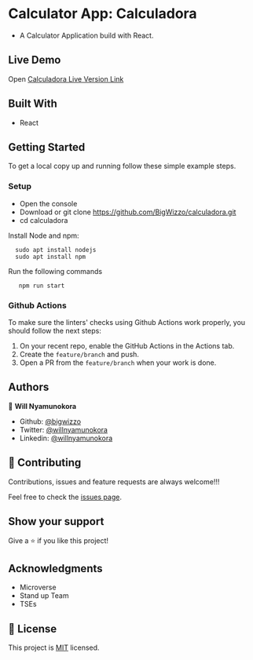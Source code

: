 # Calculator App: Calculadora

- A Calculator Application build with React.

## Live Demo

Open [Calculadora Live Version Link](https://mycalculadora-react.herokuapp.com/)

## Built With

- React

## Getting Started

To get a local copy up and running follow these simple example steps.

### Setup

- Open the console
- Download or git clone https://github.com/BigWizzo/calculadora.git
- cd calculadora

Install Node and npm:

```
  sudo apt install nodejs
  sudo apt install npm
```

Run the following commands

```
   npm run start
```

### Github Actions

To make sure the linters' checks using Github Actions work properly, you should follow the next steps:

1. On your recent repo, enable the GitHub Actions in the Actions tab.
2. Create the `feature/branch` and push.
3. Open a PR from the `feature/branch` when your work is done.

## Authors

👤 **Will Nyamunokora**

- Github: [@bigwizzo](https://github.com/bigwizzo)
- Twitter: [@willnyamunokora](https://twitter.com/willnyamunokora)
- Linkedin: [@willnyamunokora](https://linkedin.com/in/willnyamunokora)

## 🤝 Contributing

Contributions, issues and feature requests are always welcome!!!

Feel free to check the [issues page](https://github.com/BigWizzo/calculadora/issues).

## Show your support

Give a ⭐️ if you like this project!

## Acknowledgments

- Microverse
- Stand up Team
- TSEs

## 📝 License

This project is [MIT](https://opensource.org/licenses/MIT) licensed.
